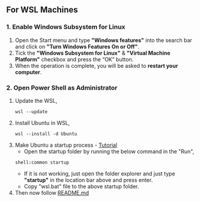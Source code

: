 ## For WSL Machines

### 1. Enable Windows Subsystem for Linux
1. Open the Start menu and type **"Windows features"** into the search bar and click on **"Turn Windows Features On or Off"**.
2. Tick the **"Windows Subsystem for Linux"** & **"Virtual Machine Platform"** checkbox and press the “OK” button.
3. When the operation is complete, you will be asked to **restart your computer**.

### 2. Open Power Shell as Administrator

1. Update the WSL,
    ```
    wsl --update
    ```
2. Install Ubuntu in WSL,
    ```
    wsl --install -d Ubuntu
    ```
3. Make Ubuntu a startup process - [Tutorial](https://www.youtube.com/watch?v=xFpgf9eLUlk)
    - Open the startup folder by running the below command in the "Run",
    ```
    shell:common startup
    ```
    - If it is not working, just open the folder explorer and just type **"startup"** in the location bar above and press enter.
    - Copy "wsl.bat" file to the above startup folder.
4. Then now follow [README.md](https://code.swecha.org/panini-dhpc/panini-cluster/-/blob/main/README.md)
